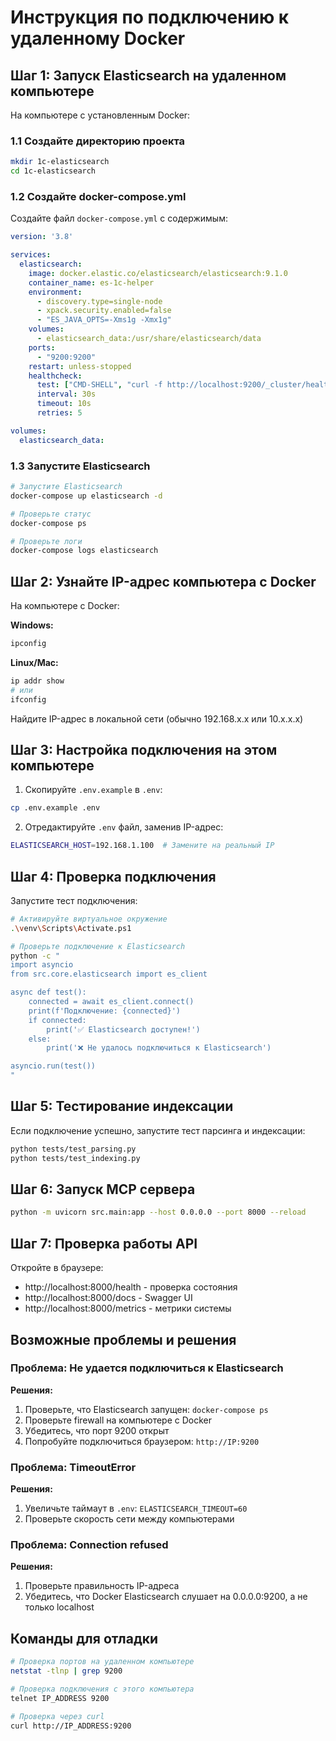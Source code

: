 # Инструкция по подключению к удаленному Docker

## Шаг 1: Запуск Elasticsearch на удаленном компьютере

На компьютере с установленным Docker:

### 1.1 Создайте директорию проекта
```bash
mkdir 1c-elasticsearch
cd 1c-elasticsearch
```

### 1.2 Создайте docker-compose.yml
Создайте файл `docker-compose.yml` с содержимым:

```yaml
version: '3.8'

services:
  elasticsearch:
    image: docker.elastic.co/elasticsearch/elasticsearch:9.1.0
    container_name: es-1c-helper
    environment:
      - discovery.type=single-node
      - xpack.security.enabled=false
      - "ES_JAVA_OPTS=-Xms1g -Xmx1g"
    volumes:
      - elasticsearch_data:/usr/share/elasticsearch/data
    ports:
      - "9200:9200"
    restart: unless-stopped
    healthcheck:
      test: ["CMD-SHELL", "curl -f http://localhost:9200/_cluster/health || exit 1"]
      interval: 30s
      timeout: 10s
      retries: 5

volumes:
  elasticsearch_data:
```

### 1.3 Запустите Elasticsearch
```bash
# Запустите Elasticsearch
docker-compose up elasticsearch -d

# Проверьте статус
docker-compose ps

# Проверьте логи
docker-compose logs elasticsearch
```

## Шаг 2: Узнайте IP-адрес компьютера с Docker

На компьютере с Docker:

**Windows:**
```cmd
ipconfig
```

**Linux/Mac:**
```bash
ip addr show
# или
ifconfig
```

Найдите IP-адрес в локальной сети (обычно 192.168.x.x или 10.x.x.x)

## Шаг 3: Настройка подключения на этом компьютере

1. Скопируйте `.env.example` в `.env`:
```bash
cp .env.example .env
```

2. Отредактируйте `.env` файл, заменив IP-адрес:
```bash
ELASTICSEARCH_HOST=192.168.1.100  # Замените на реальный IP
```

## Шаг 4: Проверка подключения

Запустите тест подключения:

```bash
# Активируйте виртуальное окружение
.\venv\Scripts\Activate.ps1

# Проверьте подключение к Elasticsearch
python -c "
import asyncio
from src.core.elasticsearch import es_client

async def test():
    connected = await es_client.connect()
    print(f'Подключение: {connected}')
    if connected:
        print('✅ Elasticsearch доступен!')
    else:
        print('❌ Не удалось подключиться к Elasticsearch')

asyncio.run(test())
"
```

## Шаг 5: Тестирование индексации

Если подключение успешно, запустите тест парсинга и индексации:

```bash
python tests/test_parsing.py
python tests/test_indexing.py
```

## Шаг 6: Запуск MCP сервера

```bash
python -m uvicorn src.main:app --host 0.0.0.0 --port 8000 --reload
```

## Шаг 7: Проверка работы API

Откройте в браузере:
- http://localhost:8000/health - проверка состояния
- http://localhost:8000/docs - Swagger UI
- http://localhost:8000/metrics - метрики системы

## Возможные проблемы и решения

### Проблема: Не удается подключиться к Elasticsearch

**Решения:**
1. Проверьте, что Elasticsearch запущен: `docker-compose ps`
2. Проверьте firewall на компьютере с Docker
3. Убедитесь, что порт 9200 открыт
4. Попробуйте подключиться браузером: `http://IP:9200`

### Проблема: TimeoutError

**Решения:**
1. Увеличьте таймаут в `.env`: `ELASTICSEARCH_TIMEOUT=60`
2. Проверьте скорость сети между компьютерами

### Проблема: Connection refused

**Решения:**
1. Проверьте правильность IP-адреса
2. Убедитесь, что Docker Elasticsearch слушает на 0.0.0.0:9200, а не только localhost

## Команды для отладки

```bash
# Проверка портов на удаленном компьютере
netstat -tlnp | grep 9200

# Проверка подключения с этого компьютера
telnet IP_ADDRESS 9200

# Проверка через curl
curl http://IP_ADDRESS:9200
```
